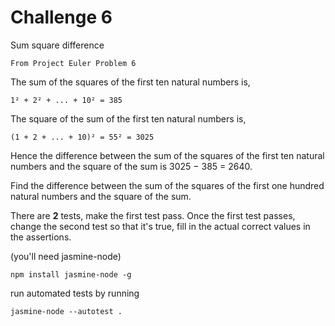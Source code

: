 Challenge 6
===========

Sum square difference

    From Project Euler Problem 6


The sum of the squares of the first ten natural numbers is,

    1² + 2² + ... + 10² = 385

The square of the sum of the first ten natural numbers is,

    (1 + 2 + ... + 10)² = 55² = 3025

Hence the difference between the sum of the squares of the first ten natural numbers and the square of the sum is 3025 − 385 = 2640.

Find the difference between the sum of the squares of the first one hundred natural numbers and the square of the sum.

There are **2** tests, make the first test pass.
Once the first test passes, change the second test so that it's true,
  fill in the actual correct values in the assertions.

(you'll need jasmine-node)

    npm install jasmine-node -g

run automated tests by running

    jasmine-node --autotest .
